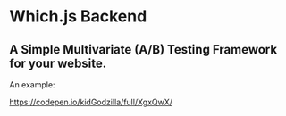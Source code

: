 # Which.js Backend

## A Simple Multivariate (A/B) Testing Framework for your website.

An example:

https://codepen.io/kidGodzilla/full/XgxQwX/

